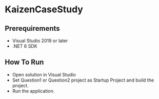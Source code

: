 # KaizenCaseStudy
 
## Prerequirements

* Visual Studio 2019 or later
* .NET 6 SDK

## How To Run

* Open solution in Visual Studio
* Set Question1 or Question2 project as Startup Project and build the project.
* Run the application.